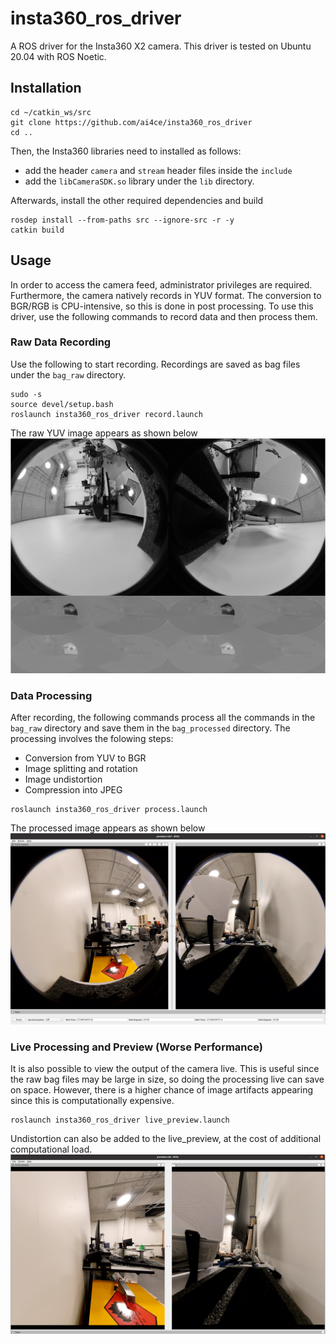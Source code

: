 # insta360_ros_driver

A ROS driver for the Insta360 X2 camera. This driver is tested on Ubuntu 20.04 with ROS Noetic. 

## Installation
```
cd ~/catkin_ws/src
git clone https://github.com/ai4ce/insta360_ros_driver
cd ..
```
Then, the Insta360 libraries need to installed as follows: 
- add the header <code>camera</code> and <code>stream</code> header files inside the <code>include</code>
- add the <code>libCameraSDK.so</code> library under the <code>lib</code> directory.

Afterwards, install the other required dependencies and build
```
rosdep install --from-paths src --ignore-src -r -y
catkin build
```

## Usage
In order to access the camera feed, administrator privileges are required. Furthermore, the camera natively records in YUV format. The conversion to BGR/RGB is CPU-intensive, so this is done in post processing. To use this driver, use the following commands to record data and then process them.

### Raw Data Recording
Use the following to start recording. Recordings are saved as bag files under the <code>bag_raw</code> directory.
```
sudo -s
source devel/setup.bash
roslaunch insta360_ros_driver record.launch
```
The raw YUV image appears as shown below
![yuv.png](docs/yuv.png)

### Data Processing
After recording, the following commands process all the commands in the <code>bag_raw</code> directory and save them in the <code>bag_processed</code> directory. The processing involves the folowing steps:

- Conversion from YUV to BGR
- Image splitting and rotation
- Image undistortion
- Compression into JPEG
```
roslaunch insta360_ros_driver process.launch
```
The processed image appears as shown below
![yuv.png](docs/bgr.png)

### Live Processing and Preview (Worse Performance)
It is also possible to view the output of the camera live. This is useful since the raw bag files may be large in size, so doing the processing live can save on space. However, there is a higher chance of image artifacts appearing since this is computationally expensive.
```
roslaunch insta360_ros_driver live_preview.launch
```
Undistortion can also be added to the live_preview, at the cost of additional computational load. 
![undistort.png](docs/undistort.png)
